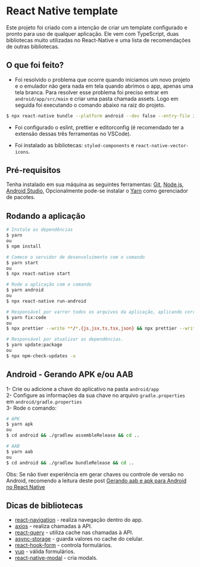 # React Native template

Este projeto foi criado com a intenção de criar um template configurado e pronto para uso de qualquer aplicação. Ele vem com TypeScript, duas bibliotecas muito utilizadas no React-Native e uma lista de recomendações de outras bibliotecas.

## O que foi feito?
- Foi resolvido o problema que ocorre quando iniciamos um novo projeto e o emulador não gera nada em tela quando abrimos o app, apenas uma tela branca. Para resolver esse problema foi preciso entrar em `android/app/src/main` e criar uma pasta chamada assets. Logo em seguida foi executando o comando abaixo na raiz do projeto.
```bash 
$ npx react-native bundle --platform android --dev false --entry-file index.js --bundle-output android/app/src/main/assets/index.android.bundle --assets-dest android/app/src/main/res/
```
- Foi configurado o eslint, prettier e editorconfig (é recomendado ter a extensão dessas três ferramentas no VSCode).

- Foi instalado as bibliotecas: `styled-components` e `react-native-vector-icons`.

## Pré-requisitos

Tenha instalado em sua máquina as seguintes ferramentas:
[Git](https://git-scm.com), [Node.js](https://nodejs.org/en/), [Android Studio](https://developer.android.com/studio),
Opcionalmente pode-se instalar o [Yarn](https://yarnpkg.com/) como gerenciador de pacotes.

## Rodando a aplicação

```bash
# Instale as dependências
$ yarn
ou
$ npm install

# Comece o servidor de desenvolvimento com o comando
$ yarn start
ou
$ npx react-native start

# Rode a aplicação com o comando
$ yarn android
ou
$ npx react-native run-android
```

```bash
# Responsável por varrer todos os arquivos da aplicação, aplicando correção de indentação.
$ yarn fix:code
ou
$ npx prettier --write **/*.{js,jsx,ts,tsx,json} && npx prettier --write *.{js,jsx,ts,tsx,json}

# Responsável por atualizar as dependências.
$ yarn update:package
ou
$ npx npm-check-updates -u
```

## Android - Gerando APK e/ou AAB

1- Crie ou adicione a chave do aplicativo na pasta ```android/app``` <br />
2- Configure as informações da sua chave no arquivo ```gradle.properties``` em ```android/gradle.properties``` <br />
3- Rode o comando: <br />
```bash
# APK
$ yarn apk
ou 
$ cd android && ./gradlew assembleRelease && cd ..

# AAB
$ yarn aab
ou
$ cd android && ./gradlew bundleRelease && cd ..
```

Obs: Se não tiver experiência em gerar chaves ou controle de versão no Android, recomendo a leitura deste post [Gerando aab e apk para Android no React Native](https://www.notion.so/Gerando-aab-apk-para-android-no-React-Native-1703c2d965bc4354ade328ae146d176e)

## Dicas de bibliotecas
- [react-navigation](https://reactnavigation.org/) - realiza navegação dentro do app.
- [axios](https://github.com/axios/axios) - realiza chamadas à API.
- [react-query](https://react-query.tanstack.com/) - utiliza cache nas chamadas à API.
- [async-storage](https://react-native-async-storage.github.io/async-storage/docs/install/) - guarda valores no cache do celular.
- [react-hook-form](https://react-hook-form.com/) - controla formulários.
- [yup](https://github.com/jquense/yup) - válida formulários.
- [react-native-modal](https://github.com/react-native-modal/react-native-modal) - cria modals.
